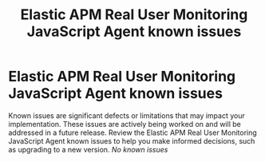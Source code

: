 ﻿---
title: Elastic APM Real User Monitoring JavaScript Agent known issues
description: Known issues are significant defects or limitations that may impact your implementation. These issues are actively being worked on and will be addressed...
url: https://docs-v3-preview.elastic.dev/release-notes/known-issues
products:
  - APM
  - APM Agent
  - Elastic Observability
---

# Elastic APM Real User Monitoring JavaScript Agent known issues

Known issues are significant defects or limitations that may impact your implementation. These issues are actively being worked on and will be addressed in a future release. Review the Elastic APM Real User Monitoring JavaScript Agent known issues to help you make informed decisions, such as upgrading to a new version.
_No known issues_